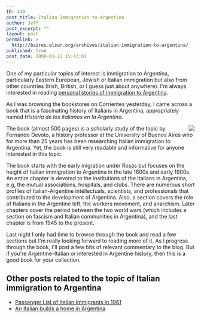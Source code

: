 ```yaml
---
ID: 449
post_title: Italian Immigration to Argentina
author: Jeff
post_excerpt: ""
layout: post
permalink: >
  http://baires.elsur.org/archives/italian-immigration-to-argentina/
published: true
post_date: 2008-01-12 15:43:01
---
```

One of my particular topics of interest is immigration to Argentina, particularly Eastern European, Jewish or Italian immigration but also from other countries (Irish, British, or I guess just about anywhere). I'm always interested in reading <a href="http://baires.elsur.org/archives/an-italian-builds-a-home-in-argentina/">personal stories of immigration to Argentina</a>. 

As I was browsing the bookstores on Corrientes yesterday, I came across a book that is a fascinating history of Italians in Argentina, appropriately named <em>Historia de los italianos en la Argentina</em>. 


<a href="http://picasaweb.google.es/iamjeffbarry/BuenosAires/photo#5154655919393678274"><img src="https://lh3.googleusercontent.com/IMj_XagJvQwvV-b6vP1yr-yBnsBK8VImLXJUVG-AnZEd53LkasOCXgA42_jXEhozRXpwxb7GQ66TxXD1FRa07F6XgQyG79iPu1eqV0bLlQSGOJ6qHOG1U7KbT14V1ka5Dx11CgpT4abXYcYLpvuvOn_s3KNqWYkDKeUri0j-p0SoY2fFxR6d9WLHkh7BlK2w3KR8q8rJ-joj7k1EW7SLF2s99M78dzylh3pfkrqu0M-4UzHM9rir0pJxvUpH2rh326BbbpGjmjmPwiEtj-vUGdVukXhHGHjAFdsz5oI5t_yQxclFEwkW_BB3PAOFp91FIhbldz8ZzkLSBszw8ZwiLb4Exp7nYksbldm5Kpvwn-25OFi6MKeos3QYdmmrT5C8GHAyB9E9iClulPzhgFEGYfwyFU2l7_iBJ9wRrqfcduImrzf9SKExibqGXFsK_5ge45QlwIFwO3gZzlG2TwCL66hrwk-eo12_tFqScHCYVsCZbuIm57vd6SLMSHpnFOGSs6xCEqjWbjFGMOi5OEJI9X_z8ZGP3k4S-Iz53Tz72AvGcVX6EEyG9mhYwbQkEa3rLnvwgg=w1024-h768-no"  align="right" /></a>The book (almost 500 pages) is a scholarly study of the topic by Fernando Devoto, a history professor at the University of Buenos Aires who for more than 25 years has been researching Italian immigration to Argentina. Yet, the book is still very readable and informative for anyone interested in this topic. 

The book starts with the early migration under Rosas but focuses on the height of Italian immigration to Argentina in the late 1800s and early 1900s. An entire chapter is devoted to the institutions of the Italians in Argentina, e.g, the mutual associations, hospitals, and clubs. There are numerous short profiles of Italian-Argentine intellectuals, scientists, and professionals that contributed to the development of Argentina. Also, a section covers the role of Italians in the Argentine left, the workers movement, and anarchism. Later chapters cover the period between the two world wars (which includes a section on fascism and Italian communities in Argentina), and the last chapter is from 1945 to the present.

Last night I only had time to browse through the book and read a few sections but I'm really looking forward to reading more of it. As I progress through the book, I'll post a few bits of relevant commentary to the blog. But if you're Argentine-Italian or interested in Argentine history, then this is a good book for your collection.  

<h2>Other posts related to the topic of Italian immigration to Argentina</h2>

<ul>
	<li> <a href="http://baires.elsur.org/archives/passenger-list-of-italian-immigrants-in-1961/">Passenger List of Italian Immigrants in 1961</a></li>
	<li> <a href="http://baires.elsur.org/archives/an-italian-builds-a-home-in-argentina/">An Italian builds a home in Argentina</a></li>
</ul>